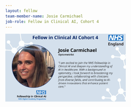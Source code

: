 ```yaml
---
layout: fellow
team-member-name: Josie Carmichael
job-role: Fellow in Clinical AI, Cohort 4
---
```

<img src="/images/fellow/card/josie-carmichael-quote.jpg" alt="Alt text" style="width:75%;">